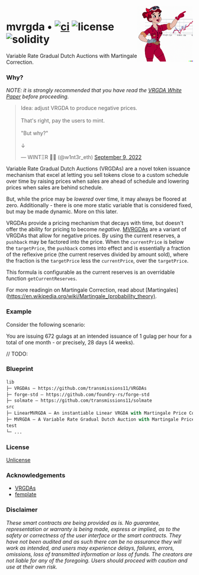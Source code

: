 <img align="right" width="150" height="150" top="100" src="./assets/rosie.png">

# mvrgda • [![ci](https://github.com/whitenois3/mvrgda/actions/workflows/ci.yml/badge.svg)](https://github.com/whitenois3/mvrgda/actions/workflows/ci.yml) ![license](https://img.shields.io/github/license/whitenois3/mvrgda?label=license) ![solidity](https://img.shields.io/badge/solidity-^0.8.15-lightgrey)

Variable Rate Gradual Dutch Auctions with Martingale Correction.


### Why?

_NOTE: it is strongly recommended that you have read the [VRGDA White Paper](https://www.paradigm.xyz/2022/08/vrgda) before proceeding._

<blockquote class="twitter-tweet"><p lang="en" dir="ltr">Idea: adjust VRGDA to produce negative prices.<br><br>That&#39;s right, pay the users to mint.<br><br>&quot;But why?&quot;<br><br>↓</p>&mdash; WINTΞR 💙💛 (@w1nt3r_eth) <a href="https://twitter.com/w1nt3r_eth/status/1568039897617014785?ref_src=twsrc%5Etfw">September 9, 2022</a></blockquote>

Variable Rate Gradual Dutch Auctions (VRGDAs) are a novel token issuance mechanism that excel at letting you sell tokens close to a custom schedule over time by raising prices when sales are ahead of schedule and lowering prices when sales are behind schedule.

But, while the price may be _lowered_ over time, it may always be floored at zero. Additionally - there is one more static variable that is considered fixed, but may be made dynamic. More on this later.

VRGDAs provide a pricing mechanism that decays with time, but doesn't offer the ability for pricing to become _negative_. [MVRGDAs](https://github.com/whitenois3/mvrgda) are a variant of VRGDAs that allow for negative prices. By using the current reserves, a `pushback` may be factored into the price. When the `currentPrice` is below the `targetPrice`, the `pushback` comes into effect and is essentially a fraction of the reflexive price (the current reserves divided by amount sold), where the fraction is the `targetPrice` less the `currentPrice`, over the `targetPrice`.

This formula is configurable as the current reserves is an overridable function `getCurrentReserves`.

For more readingin on Martingale Correction, read about [Martingales](https://en.wikipedia.org/wiki/Martingale_(probability_theory).


### Example

Consider the following scenario:

You are issuing 672 gulags at an intended issuance of 1 gulag per hour for a total of one month - or precisely, 28 days (4 weeks).

// TODO:


### Blueprint

```ml
lib
├─ VRGDAs — https://github.com/transmissions11/VRGDAs
├─ forge-std — https://github.com/foundry-rs/forge-std
├─ solmate — https://github.com/transmissions11/solmate
src
├─ LinearMVRGDA — An instantiable Linear VRGDA with Martingale Price Correction
├─ MVRGDA — A Variable Rate Gradual Dutch Auction with Martingale Price Correction
test
└─ ...
```


### License

[Unlicense](https://github.com/whitenois3/mvrgda/blob/master/LICENSE)


### Acknowledgements

- [VRGDAs](https://github.com/transmissions11/VRGDAs)
- [femplate](https://github.com/abigger87/femplate)


### Disclaimer

_These smart contracts are being provided as is. No guarantee, representation or warranty is being made, express or implied, as to the safety or correctness of the user interface or the smart contracts. They have not been audited and as such there can be no assurance they will work as intended, and users may experience delays, failures, errors, omissions, loss of transmitted information or loss of funds. The creators are not liable for any of the foregoing. Users should proceed with caution and use at their own risk._
